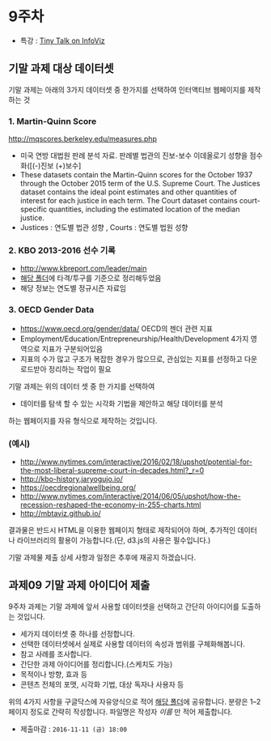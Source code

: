 9주차
===

- 특강 : [Tiny Talk on InfoViz](https://docs.google.com/presentation/d/1Ka3gCmLpCKdCGOJZcRQb9wsORWBvVb0N0mnhQlf2ScM/edit?ts=581c836e#slide=id.g18abd31b3a_0_18)



기말 과제 대상 데이터셋
---


 기말 과제는 아래의 3가지 데이터셋 중 한가지를 선택하여 인터액티브 웹페이지를 제작하는 것

### 1. Martin-Quinn Score

 http://mqscores.berkeley.edu/measures.php
 - 미국 연방 대법원 판례 분석 자료. 판례별 법관의 진보-보수 이데올로기 성향을 점수화([(-)진보 (+)보수]
 - These datasets contain the Martin-Quinn scores for the October 1937 through the October 2015 term of the U.S. Supreme Court. The Justices dataset contains the ideal point estimates and other quantities of interest for each justice in each term. The Court dataset contains court-specific quantities, including the estimated location of the median justice.
 - Justices : 연도별 법관 성향 , Courts : 연도별 법원 성향


### 2. KBO 2013-2016 선수 기록

- http://www.kbreport.com/leader/main
- [해당 폴더](https://docs.google.com/spreadsheets/d/1gHzMSI6uhW8EqmGSLmcwIiV9klWTgO7eoS8einIscLs/edit?usp=sharing)에 타격/투구를 기준으로 정리해두었음
- 해당 정보는 연도별 정규시즌 자료임


### 3. OECD Gender Data

- https://www.oecd.org/gender/data/ OECD의 젠더 관련 지표
- Employment/Education/Entrepreneurship/Health/Development 4가지 영역으로 지표가 구분되어있음
- 지표의 수가 많고 구조가 복잡한 경우가 많으므로, 관심있는 지표를 선정하고 다운로드받아 정리하는 작업이 필요



기말 과제는 위의 데이터 셋 중 한 가지를 선택하여

 - 데이터를 탐색 할 수 있는 시각화 기법을 제안하고 해당 데이터를 분석

하는 웹페이지를 자유 형식으로 제작하는 것입니다.


### (예시)

- http://www.nytimes.com/interactive/2016/02/18/upshot/potential-for-the-most-liberal-supreme-court-in-decades.html?_r=0
- http://kbo-history.jaryogujo.io/
- https://oecdregionalwellbeing.org/
- http://www.nytimes.com/interactive/2014/06/05/upshot/how-the-recession-reshaped-the-economy-in-255-charts.html
- http://mbtaviz.github.io/


결과물은 반드시 HTML을 이용한 웹페이지 형태로 제작되어야 하며, 추가적인 데이터나 라이브러리의 활용이 가능합니다.(단, d3.js의 사용은 필수입니다.)

기말 과제물 제출 상세 사항과 일정은 추후에 재공지 하겠습니다.


## 과제09 기말 과제 아이디어 제출

9주차 과제는 기말 과제에 앞서 사용할 데이터셋을 선택하고 간단히 아이디어를 도출하는 것입니다.
- 세가지 데이터셋 중 하나를 선정합니다.
- 선택한 데이터셋에서 실제로 사용할 데이터의 속성과 범위를 구체화해봅니다.
- 참고 사례를 조사합니다.
- 간단한 과제 아이디어를 정리합니다.(스케치도 가능)
 - 목적이나 방향, 효과 등
 - 콘텐츠 전체의 포맷, 시각화 기법, 대상 독자나 사용자 등


위의 4가지 사항을 구글닥스에 자유양식으로 적어 [해당 폴더](https://drive.google.com/drive/folders/0B6tl9QHjJ5E5alpBay10cGUyYlE?usp=sharing)에 공유합니다. 분량은 1–2페이지 정도로 간략히 작성합니다. 파일명은 작성자 *이름* 만 적어 제출합니다.

- 제출마감 : `2016-11-11 (금) 18:00`
